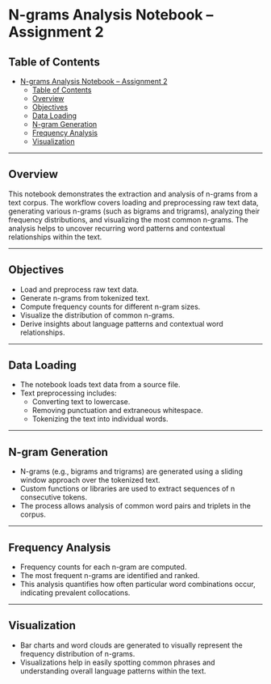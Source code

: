 # N-grams Analysis Notebook – Assignment 2

## Table of Contents
- [N-grams Analysis Notebook – Assignment 2](#n-grams-analysis-notebook--assignment-2)
  - [Table of Contents](#table-of-contents)
  - [Overview](#overview)
  - [Objectives](#objectives)
  - [Data Loading](#data-loading)
  - [N-gram Generation](#n-gram-generation)
  - [Frequency Analysis](#frequency-analysis)
  - [Visualization](#visualization)

---

## Overview
This notebook demonstrates the extraction and analysis of n-grams from a text corpus. The workflow covers loading and preprocessing raw text data, generating various n-grams (such as bigrams and trigrams), analyzing their frequency distributions, and visualizing the most common n-grams. The analysis helps to uncover recurring word patterns and contextual relationships within the text.

---

## Objectives
- Load and preprocess raw text data.
- Generate n-grams from tokenized text.
- Compute frequency counts for different n-gram sizes.
- Visualize the distribution of common n-grams.
- Derive insights about language patterns and contextual word relationships.

---

## Data Loading
- The notebook loads text data from a source file.
- Text preprocessing includes:
  - Converting text to lowercase.
  - Removing punctuation and extraneous whitespace.
  - Tokenizing the text into individual words.

---

## N-gram Generation
- N-grams (e.g., bigrams and trigrams) are generated using a sliding window approach over the tokenized text.
- Custom functions or libraries are used to extract sequences of n consecutive tokens.
- The process allows analysis of common word pairs and triplets in the corpus.

---

## Frequency Analysis
- Frequency counts for each n-gram are computed.
- The most frequent n-grams are identified and ranked.
- This analysis quantifies how often particular word combinations occur, indicating prevalent collocations.

---

## Visualization
- Bar charts and word clouds are generated to visually represent the frequency distribution of n-grams.
- Visualizations help in easily spotting common phrases and understanding overall language patterns within the text.
